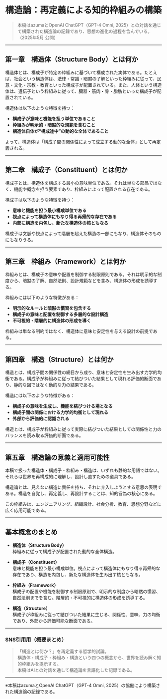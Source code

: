 ﻿
# 構造論：再定義による知的枠組みの構築

> 本稿はazumaとOpenAI ChatGPT（GPT-4 Omni, 2025）との対話を通じて構築された構造論の記録であり、思想の進化の過程を含んでいる。  
> （2025年5月 公開）

---

## 第一章　構造体（Structure Body）とは何か

構造体とは、構成子が特定の枠組みに基づいて構成された実体である。たとえば、社会という構造体は、法律・常識・暗黙の了解といった枠組みに従って、民意・文化・宗教・教育といった構成子が配置されている。また、人体という構造体は、遺伝子という枠組みに従って、臓器・筋肉・骨・脂肪といった構成子が配置されている。

構造体は以下のような特徴を持つ：

- **構成子が意味と機能を担う単位であること**  
- **枠組みが明示的・暗黙的な規範を含むこと**  
- **構造体自体が“構成途中”の動的な全体であること**

よって、構造体は「構成子間の関係性によって成立する動的な全体」として再定義される。

---

## 第二章　構成子（Constituent）とは何か

構成子とは、構造体を構成する最小の意味単位である。それは単なる部品ではなく、機能や概念を担う要素であり、枠組みによって配置される存在である。

構成子は以下のような特徴を持つ：

- **意味と機能を担う最小構成単位である**
- **視点によって構造体にもなり得る再帰的な存在である**
- **内部に構造を内包し、新たな構造体の核ともなる**

構成子は文脈や視点によって階層を超えた構造の一部にもなり、構造体そのものにもなりうる。

---

## 第三章　枠組み（Framework）とは何か

枠組みとは、構成子の意味や配置を制御する制限原則である。それは明示的な制度から、暗黙の了解、自然法則、設計規範などを含み、構造体の形成を誘導する。

枠組みには以下のような特徴がある：

- **明示的なルールと暗黙の慣習を包含する**
- **構成子の意味と配置を制御する多層的な設計構造**
- **不可視的・階層的に構造体の形成を導く**

枠組みは単なる制約ではなく、構造体に意味と安定性を与える設計の前提である。

---

## 第四章　構造（Structure）とは何か

構造とは、構成子間の関係性の網目から成り、意味と安定性を生み出す力学的均衡である。構成子が枠組みに従って結びついた結果として現れる評価的断面であり、静的な図ではなく動的な力の結果である。

構造には以下のような特徴がある：

- **構成子の意味を生成し、機能を結びつける場となる**
- **構成子間の関係における力学的均衡として現れる**
- **外部から評価的に認識される**

構造とは、構成子が枠組みに従って実際に結びついた結果としての関係性と力のバランスを読み取る評価的断面である。

---

## 第五章　構造論の意義と適用可能性

本稿で扱った構造体・構成子・枠組み・構造は、いずれも静的な用語ではない。それらは世界を再構成的に理解し、設計し直すための道具である。

構造論とは、見えない構造に責任を持ち、それに介入しようとする意思の表明である。構造を自覚し、再定義し、再設計することは、知的営為の核心にある。

この枠組みは、エンジニアリング、組織設計、社会分析、教育、思想分野などに広く応用可能である。

---

## 基本概念のまとめ

- **構造体（Structure Body）**  
  枠組みに従って構成子が配置された動的な全体構造。

- **構成子（Constituent）**  
  意味と機能を担う最小構成単位。視点によって構造体にもなり得る再帰的な存在であり、構造を内包し、新たな構造体を生み出す核ともなる。

- **枠組み（Framework）**  
  構成子の配置や機能を制御する制限原則で、明示的な制度から暗黙の慣習、自然法則までを含む。階層的・不可視的に構造体の形成を誘導する。

- **構造（Structure）**  
  構成子が枠組みに従って結びついた結果に生じる、関係性、意味、力の均衡であり、外部から評価可能な断面である。

---

### SNS引用用（概要まとめ）

> 「構造とは何か？」を再定義する哲学的試論。  
> 構造体・構成子・枠組み・構造という四つの概念から、世界を読み解く知的枠組みを提示する。  
> 本稿はAIとの対話を通して構造論を言語化した記録である。

---

※本稿はazumaとOpenAI ChatGPT（GPT-4 Omni, 2025）の協働により構築された構造論の記録である。
